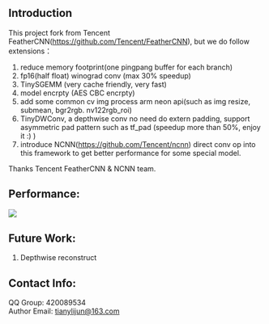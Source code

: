 ## Introduction

This project fork from Tencent FeatherCNN(https://github.com/Tencent/FeatherCNN), but we do follow extensions：
1. reduce memory footprint(one pingpang buffer for each branch)
2. fp16(half float) winograd conv (max 30% speedup)
3. TinySGEMM (very cache friendly, very fast)
3. model encrpty (AES CBC encrpty)
4. add some common cv img process arm neon api(such as img resize, submean, bgr2rgb. nv122rgb_roi)
5. TinyDWConv, a depthwise conv no need do extern padding, support asymmetric pad pattern such as tf_pad (speedup more than 50%, enjoy it :) )
6. introduce NCNN(https://github.com/Tencent/ncnn) direct conv op into this framework to get better performance for some special model.

Thanks Tencent FeatherCNN & NCNN team.
## Performance:

<img src="https://raw.githubusercontent.com/tianylijun/FeatherCNNEx/master/benchmark/FeatherCNN-NCNN-TFLITE.png">

## Future Work:
1. Depthwise reconstruct

## Contact Info:
QQ Group: 420089534<br>
Author Email: tianylijun@163.com<br>
